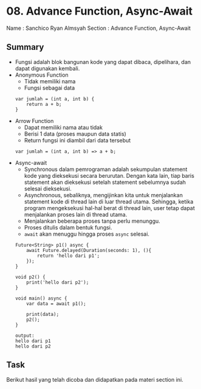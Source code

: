 # 08. Advance Function, Async-Await

Name    : Sanchico Ryan Almsyah 
Section : Advance Function, Async-Await

## Summary
- Fungsi adalah blok bangunan kode yang dapat dibaca, dipelihara, dan dapat digunakan kembali.
- Anonymous Function
    - Tidak memiliki nama
    - Fungsi sebagai data
    ```
    var jumlah = (int a, int b) {
        return a + b;
    }
    ```
- Arrow Function
    - Dapat memiliki nama atau tidak
    - Berisi 1 data (proses maupun data statis)
    - Return fungsi ini diambil dari data tersebut
    ```
    var jumlah = (int a, int b) => a + b;
    ```
- Async-await
    - Synchronous dalam pemrograman adalah sekumpulan statement kode yang dieksekusi secara berurutan. Dengan kata lain, tiap baris statement akan dieksekusi setelah statement sebelumnya sudah selesai dieksekusi.
    - Asynchronous, sebaliknya, mengijinkan kita untuk menjalankan statement kode di thread lain di luar thread utama. Sehingga, ketika program mengeksekusi hal-hal berat di thread lain, user tetap dapat menjalankan proses lain di thread utama.
    - Menjalankan beberapa proses tanpa perlu menunggu.
    - Proses ditulis dalam bentuk fungsi.
    - `await` akan menuggu hingga proses `async` selesai.
    ```
    Future<String> p1() async {
        await Future.delayed(Duration(seconds: 1), (){
            return 'hello dari p1';
        });
    }

    void p2() {
        print('hello dari p2');
    }

    void main() async {
        var data = await p1();

        print(data);
        p2();
    }

    output: 
    hello dari p1
    hello dari p2
    ```

## Task
Berikut hasil yang telah dicoba dan didapatkan pada materi section ini.

